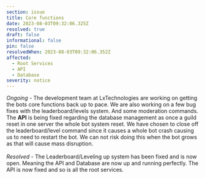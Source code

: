 ```yaml
---
section: issue
title: Core functions
date: 2023-08-03T09:32:06.325Z
resolved: true
draft: false
informational: false
pin: false
resolvedWhen: 2023-08-03T09:32:06.352Z
affected:
  - Root Services
  - API
  - Database
severity: notice
---
```

*O﻿ngoing -* The development team at LxTechnologies are working on getting the bots core functions back up to pace. We are also working on a few bug fixes with the leaderboard/levels system. And some moderation commands. The **API** is being fixed regarding the database management as once a guild reset in one server the whole bot system reset. We have chosen to close off the leaderboard/level command since it causes a whole bot crash causing us to need to restart the bot. We can not risk doing this when the bot grows as that will cause mass disruption.\
\
*Resolved* - The Leaderboard/Leveling up system has been fixed and is now open. Meaning the API and Database are now up and running perfectly. The API is now fixed and so is all the root services.